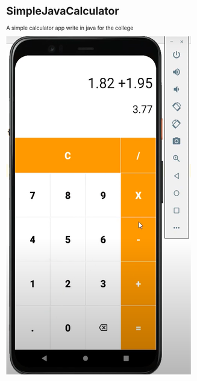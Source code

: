 # SimpleJavaCalculator
A simple calculator app write in java for the college

<img src="calculadora.png">
